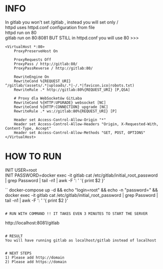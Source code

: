 # INFO
In gitlab you won't set /gitlab , instead you will set only /  
httpd uses httpd.conf configuration from file  
httpd run on 80  
gitlab run on 80:8081 BUT STILL in httpd.conf you will use 80 >>>  

```
<VirtualHost *:80>
    ProxyPreserveHost On

    ProxyRequests Off
    ProxyPass / http://gitlab:80/
    ProxyPassReverse / http://gitlab:80/

    RewriteEngine On
    RewriteCond %{REQUEST_URI} ^/gitlab/(assets/.*|uploads/.*|-/.*|favicon.ico|robots.txt)
    RewriteRule .* http://gitlab:80%{REQUEST_URI} [P,QSA]

    # Proxy dla WebSocketów GitLaba
    RewriteCond %{HTTP:UPGRADE} websocket [NC]
    RewriteCond %{HTTP:CONNECTION} upgrade [NC]
    RewriteRule .* ws://gitlab:80%{REQUEST_URI} [P]

    Header set Access-Control-Allow-Origin "*"
    Header set Access-Control-Allow-Headers "Origin, X-Requested-With, Content-Type, Accept"
    Header set Access-Control-Allow-Methods "GET, POST, OPTIONS"
</VirtualHost>
```

# HOW TO RUN
INIT USER=root  
INIT PASSWORD=docker exec -it gitlab cat /etc/gitlab/initial_root_password | grep Password | tail -n1 | awk -F ': ' '{ print $2 }'  

``
docker-compose up -d && echo "login=root" && echo -n "password=" && docker exec -it gitlab cat /etc/gitlab/initial_root_password | grep Password | tail -n1 | awk -F ': ' '{ print $2 }' 
```

# RUN WITH COMMAND !! IT TAKES EVEN 3 MINUTES TO START THE SERVER

```
http://localhost:8081/gitlab
```

# RESULT
You will have running gitlab as localhost/gitlab instead of localhost  


# NEXT STEPS
1) Please add http://domain
2) Please add https://domain

